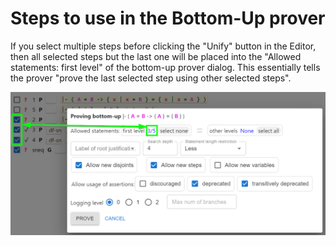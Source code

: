 # Steps to use in the Bottom-Up prover

If you select multiple steps before clicking the "Unify" button in the Editor,
then all selected steps but the last one will be placed into the "Allowed statements: first level"
of the bottom-up prover dialog. 
This essentially tells the prover "prove the last selected step using other selected steps".

<img src="../img/allowed_statements_first_level.png">